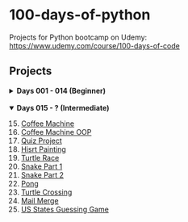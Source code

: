 # 100-days-of-python
Projects for Python bootcamp on Udemy: https://www.udemy.com/course/100-days-of-code

## Projects
<details >
<summary><b>Days 001 - 014 (Beginner)</b></summary>

1. [Band name generator](https://github.com/michelletan/100-days-of-python/tree/main/001%20-%20Band%20name%20generator)
2. [Tip calculator](https://github.com/michelletan/100-days-of-python/tree/main/002%20-%20Tip%20calculator)
3. [Treasure Island](https://github.com/michelletan/100-days-of-python/tree/main/003%20-%20Treasure%20Island)
4. [Rock Paper Scissors](https://github.com/michelletan/100-days-of-python/tree/main/004%20-%20Rock%20Paper%20Scissors)
5. [Password Generator](https://github.com/michelletan/100-days-of-python/tree/main/005%20-%20Password%20Generator)
6. [Escaping the Maze](https://github.com/michelletan/100-days-of-python/tree/main/006%20-%20Escaping%20the%20Maze)
7. [Hangman](https://github.com/michelletan/100-days-of-python/tree/main/007%20-%20Hangman)
8. [Caesar Cipher](https://github.com/michelletan/100-days-of-python/tree/main/008%20-%20Caesar%20Cipher)
9. [Secret Auction](https://github.com/michelletan/100-days-of-python/tree/main/009%20-%20Secret%20Auction)
10. [Calculator](https://github.com/michelletan/100-days-of-python/tree/main/010%20-%20Calculator)
11. [Blackjack](https://github.com/michelletan/100-days-of-python/tree/main/011%20-%20Blackjack)
12. [Number Guessing Game](https://github.com/michelletan/100-days-of-python/tree/main/012%20-%20Number%20Guessing%20Game)
13. Debugging (No project)
14. [Higher Lower Game](https://github.com/michelletan/100-days-of-python/tree/main/014%20-%20Higher%20Lower%20Game)
<br />
</details>
<br />
<details open>
<summary><b>Days 015 - ? (Intermediate)</b></summary>

15. [Coffee Machine](https://github.com/michelletan/100-days-of-python/tree/main/015%20-%20Coffee%20Machine)
16. [Coffee Machine OOP](https://github.com/michelletan/100-days-of-python/tree/main/016%20-%20Coffee%20Machine%20%28OOP%29)
17. [Quiz Project](https://github.com/michelletan/100-days-of-python/tree/main/017%20-%20Quiz%20Project)
18. [Hisrt Painting](https://github.com/michelletan/100-days-of-python/tree/main/018%20-%20Hirst%20Painting)
19. [Turtle Race](https://github.com/michelletan/100-days-of-python/tree/main/019%20-%20Turtle%20Race)
20. [Snake Part 1](https://github.com/michelletan/100-days-of-python/tree/main/020%20-%20Snake%20Part%201)
21. [Snake Part 2](https://github.com/michelletan/100-days-of-python/tree/main/021%20-%20Snake%20Part%202)
22. [Pong](https://github.com/michelletan/100-days-of-python/tree/main/022%20-%20Pong)
23. [Turtle Crossing](https://github.com/michelletan/100-days-of-python/tree/main/023%20-%20Turtle%20Crossing)
24. [Mail Merge](https://github.com/michelletan/100-days-of-python/tree/main/024%20-%20Mail%20Merge)
25. [US States Guessing Game](https://github.com/michelletan/100-days-of-python/tree/main/025%20-%20US%20States%20Guessing%20Game)
</details>